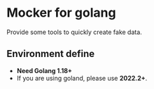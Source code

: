 # Mocker for golang

Provide some tools to quickly create fake data.

## Environment define

- **Need Golang 1.18+**
- If you are using goland, please use **2022.2+**.

